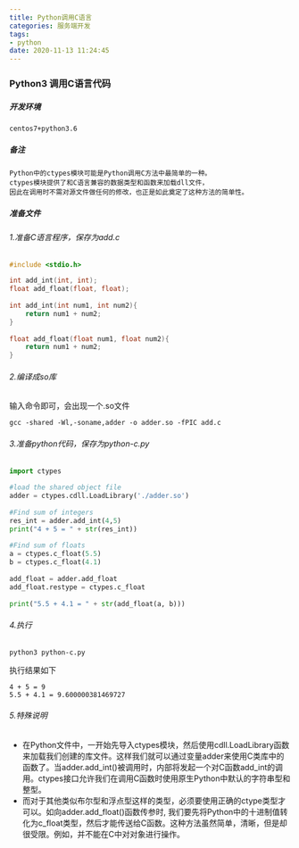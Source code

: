 ```yaml
---
title: Python调用C语言
categories: 服务端开发
tags:
- python
date: 2020-11-13 11:24:45
---
```


### Python3 调用C语言代码

##### 开发环境

```
centos7+python3.6
```

##### 备注

```
Python中的ctypes模块可能是Python调用C方法中最简单的一种。
ctypes模块提供了和C语言兼容的数据类型和函数来加载dll文件，
因此在调用时不需对源文件做任何的修改，也正是如此奠定了这种方法的简单性。
```

##### 准备文件

###### 1.准备C语言程序，保存为add.c

```c
#include <stdio.h>

int add_int(int, int);
float add_float(float, float);
 
int add_int(int num1, int num2){
    return num1 + num2;
}
 
float add_float(float num1, float num2){
    return num1 + num2;
}
```

###### 2.编译成so库

输入命令即可，会出现一个.so文件

```
gcc -shared -Wl,-soname,adder -o adder.so -fPIC add.c
```

###### 3.准备python代码，保存为python-c.py

```python
import ctypes
 
#load the shared object file
adder = ctypes.cdll.LoadLibrary('./adder.so')
 
#Find sum of integers
res_int = adder.add_int(4,5)
print("4 + 5 = " + str(res_int))
 
#Find sum of floats
a = ctypes.c_float(5.5)
b = ctypes.c_float(4.1)
 
add_float = adder.add_float
add_float.restype = ctypes.c_float
 
print("5.5 + 4.1 = " + str(add_float(a, b)))
```

###### 4.执行

```
python3 python-c.py
```

执行结果如下

```
4 + 5 = 9
5.5 + 4.1 = 9.600000381469727
```

###### 5.特殊说明

- 在Python文件中，一开始先导入ctypes模块，然后使用cdll.LoadLibrary函数来加载我们创建的库文件。这样我们就可以通过变量adder来使用C类库中的函数了。当adder.add_int()被调用时，内部将发起一个对C函数add_int的调用。ctypes接口允许我们在调用C函数时使用原生Python中默认的字符串型和整型。
- 而对于其他类似布尔型和浮点型这样的类型，必须要使用正确的ctype类型才可以。如向adder.add_float()函数传参时, 我们要先将Python中的十进制值转化为c_float类型，然后才能传送给C函数。这种方法虽然简单，清晰，但是却很受限。例如，并不能在C中对对象进行操作。